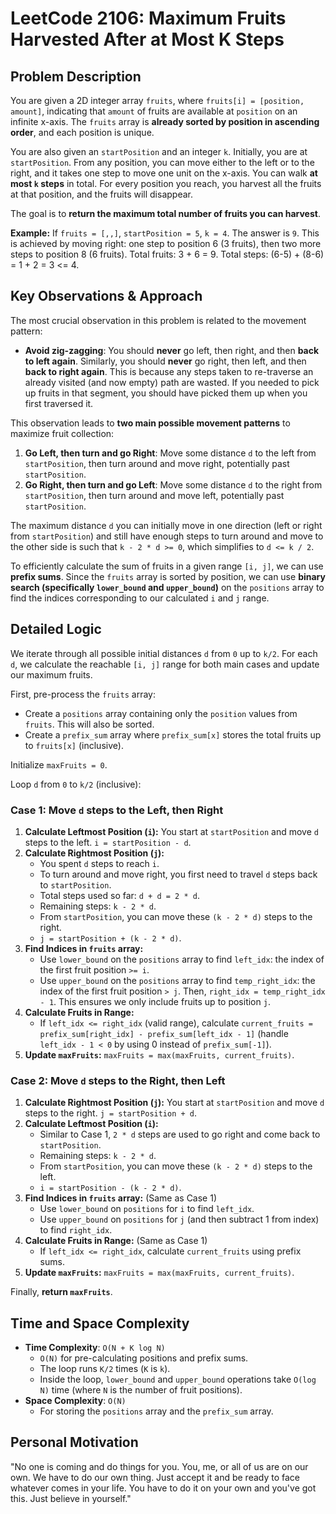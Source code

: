 # LeetCode 2106: Maximum Fruits Harvested After at Most K Steps

## Problem Description
You are given a 2D integer array `fruits`, where `fruits[i] = [position, amount]`, indicating that `amount` of fruits are available at `position` on an infinite x-axis. The `fruits` array is **already sorted by position in ascending order**, and each position is unique.

You are also given an `startPosition` and an integer `k`. Initially, you are at `startPosition`.
From any position, you can move either to the left or to the right, and it takes one step to move one unit on the x-axis. You can walk **at most `k` steps** in total.
For every position you reach, you harvest all the fruits at that position, and the fruits will disappear.

The goal is to **return the maximum total number of fruits you can harvest**.

**Example:**
If `fruits = [,,]`, `startPosition = 5`, `k = 4`.
The answer is `9`. This is achieved by moving right: one step to position 6 (3 fruits), then two more steps to position 8 (6 fruits). Total fruits: 3 + 6 = 9. Total steps: (6-5) + (8-6) = 1 + 2 = 3 <= 4.

## Key Observations & Approach

The most crucial observation in this problem is related to the movement pattern:
*   **Avoid zig-zagging**: You should **never** go left, then right, and then **back to left again**. Similarly, you should **never** go right, then left, and then **back to right again**. This is because any steps taken to re-traverse an already visited (and now empty) path are wasted. If you needed to pick up fruits in that segment, you should have picked them up when you first traversed it.

This observation leads to **two main possible movement patterns** to maximize fruit collection:
1.  **Go Left, then turn and go Right**: Move some distance `d` to the left from `startPosition`, then turn around and move right, potentially past `startPosition`.
2.  **Go Right, then turn and go Left**: Move some distance `d` to the right from `startPosition`, then turn around and move left, potentially past `startPosition`.

The maximum distance `d` you can initially move in one direction (left or right from `startPosition`) and still have enough steps to turn around and move to the other side is such that `k - 2 * d >= 0`, which simplifies to `d <= k / 2`.

To efficiently calculate the sum of fruits in a given range `[i, j]`, we can use **prefix sums**. Since the `fruits` array is sorted by position, we can use **binary search (specifically `lower_bound` and `upper_bound`)** on the `positions` array to find the indices corresponding to our calculated `i` and `j` range.

## Detailed Logic

We iterate through all possible initial distances `d` from `0` up to `k/2`. For each `d`, we calculate the reachable `[i, j]` range for both main cases and update our maximum fruits.

First, pre-process the `fruits` array:
*   Create a `positions` array containing only the `position` values from `fruits`. This will also be sorted.
*   Create a `prefix_sum` array where `prefix_sum[x]` stores the total fruits up to `fruits[x]` (inclusive).

Initialize `maxFruits = 0`.

Loop `d` from `0` to `k/2` (inclusive):

### Case 1: Move `d` steps to the Left, then Right
1.  **Calculate Leftmost Position (`i`):** You start at `startPosition` and move `d` steps to the left.
    `i = startPosition - d`.
2.  **Calculate Rightmost Position (`j`):**
    *   You spent `d` steps to reach `i`.
    *   To turn around and move right, you first need to travel `d` steps back to `startPosition`.
    *   Total steps used so far: `d + d = 2 * d`.
    *   Remaining steps: `k - 2 * d`.
    *   From `startPosition`, you can move these `(k - 2 * d)` steps to the right.
    *   `j = startPosition + (k - 2 * d)`.
3.  **Find Indices in `fruits` array:**
    *   Use `lower_bound` on the `positions` array to find `left_idx`: the index of the first fruit position `>= i`.
    *   Use `upper_bound` on the `positions` array to find `temp_right_idx`: the index of the first fruit position `> j`. Then, `right_idx = temp_right_idx - 1`. This ensures we only include fruits up to position `j`.
4.  **Calculate Fruits in Range:**
    *   If `left_idx <= right_idx` (valid range), calculate `current_fruits = prefix_sum[right_idx] - prefix_sum[left_idx - 1]` (handle `left_idx - 1 < 0` by using 0 instead of `prefix_sum[-1]`).
5.  **Update `maxFruits`:** `maxFruits = max(maxFruits, current_fruits)`.

### Case 2: Move `d` steps to the Right, then Left
1.  **Calculate Rightmost Position (`j`):** You start at `startPosition` and move `d` steps to the right.
    `j = startPosition + d`.
2.  **Calculate Leftmost Position (`i`):**
    *   Similar to Case 1, `2 * d` steps are used to go right and come back to `startPosition`.
    *   Remaining steps: `k - 2 * d`.
    *   From `startPosition`, you can move these `(k - 2 * d)` steps to the left.
    *   `i = startPosition - (k - 2 * d)`.
3.  **Find Indices in `fruits` array:** (Same as Case 1)
    *   Use `lower_bound` on `positions` for `i` to find `left_idx`.
    *   Use `upper_bound` on `positions` for `j` (and then subtract 1 from index) to find `right_idx`.
4.  **Calculate Fruits in Range:** (Same as Case 1)
    *   If `left_idx <= right_idx`, calculate `current_fruits` using prefix sums.
5.  **Update `maxFruits`:** `maxFruits = max(maxFruits, current_fruits)`.

Finally, **return `maxFruits`**.

## Time and Space Complexity
*   **Time Complexity**: `O(N + K log N)`
    *   `O(N)` for pre-calculating positions and prefix sums.
    *   The loop runs `K/2` times (`K` is `k`).
    *   Inside the loop, `lower_bound` and `upper_bound` operations take `O(log N)` time (where `N` is the number of fruit positions).
*   **Space Complexity**: `O(N)`
    *   For storing the `positions` array and the `prefix_sum` array.

## Personal Motivation
"No one is coming and do things for you. You, me, or all of us are on our own. We have to do our own thing. Just accept it and be ready to face whatever comes in your life. You have to do it on your own and you've got this. Just believe in yourself."
